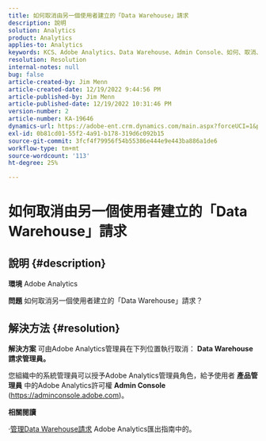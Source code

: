 ```yaml
---
title: 如何取消由另一個使用者建立的「Data Warehouse」請求
description: 說明
solution: Analytics
product: Analytics
applies-to: Analytics
keywords: KCS、Adobe Analytics、Data Warehouse、Admin Console、如何、取消、請求、其他使用者、Data Warehouse請求管理員
resolution: Resolution
internal-notes: null
bug: false
article-created-by: Jim Menn
article-created-date: 12/19/2022 9:44:56 PM
article-published-by: Jim Menn
article-published-date: 12/19/2022 10:31:46 PM
version-number: 2
article-number: KA-19646
dynamics-url: https://adobe-ent.crm.dynamics.com/main.aspx?forceUCI=1&pagetype=entityrecord&etn=knowledgearticle&id=475e715c-e67f-ed11-81ac-6045bd006704
exl-id: 0b81cd01-55f2-4a91-b178-319d6c092b15
source-git-commit: 3fcf4f79956f54b55386e444e9e443ba886a1de6
workflow-type: tm+mt
source-wordcount: '113'
ht-degree: 25%

---
```


# 如何取消由另一個使用者建立的「Data Warehouse」請求

## 說明 {#description}


<b>環境</b>
Adobe Analytics

<b>問題</b>
如何取消另一個使用者建立的「Data Warehouse」請求？


## 解決方法 {#resolution}


<b>解決方案</b>
可由Adobe Analytics管理員在下列位置執行取消： <b>Data Warehouse請求管理員。</b>

您組織中的系統管理員可以授予Adobe Analytics管理員角色，給予使用者 <b>產品管理員</b> 中的Adobe Analytics許可權 <b>Admin Console</b> (https://adminconsole.adobe.com)。

<b>相關閱讀</b>

·[管理Data Warehouse請求](https://experienceleague.adobe.com/docs/analytics/export/data-warehouse/data-warehouse-requests-manage.html?lang=zh-Hant) Adobe Analytics匯出指南中的。

